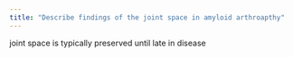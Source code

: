 ```yaml
---
title: "Describe findings of the joint space in amyloid arthroapthy"
---
```

joint space is typically preserved until late in disease

